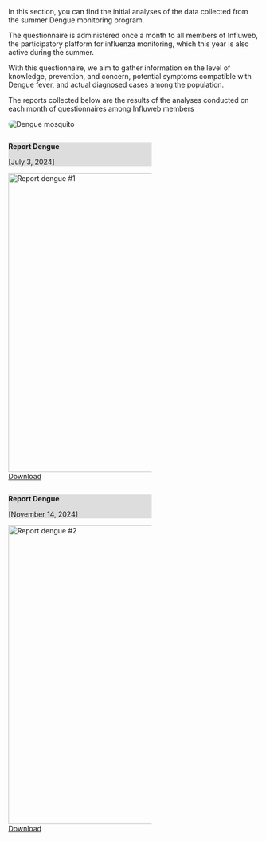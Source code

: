 <div class="row">
  <div class="col-md-8">

  In this section, you can find the initial analyses of the data collected from the summer Dengue monitoring program. 

  The questionnaire is administered once a month to all members of Influweb, the participatory platform for influenza monitoring, which this year is also active during the summer. 

  With this questionnaire, we aim to gather information on the level of knowledge, prevention, and concern, potential symptoms compatible with Dengue fever, and actual diagnosed cases among the population. 

  The reports collected below are the results of the analyses conducted on each month of questionnaires among Influweb members
  
  </div>
  <div class="col-md-4 d-none d-md-block">
    <img src="assets/images/mosquito.jpg" alt="Dengue mosquito" style="max-width: 100%; border-radius:1em"/>
  </div>
</div>

<div class="row">
  <div class="col-md-6">
    <div class="card" style="width: 18rem;margin-top: 2em">
      <div class="card-body" style="background-color: #dddddd">
        <p><strong>Report Dengue</strong></p>
        <p>[July 3, 2024]</p>
      </div>
      <img class="card-img-top" src="assets/images/report-dengue-1-en.png" style="height:15vh;object-fit: none" alt="Report dengue #1">
      <div class="card-body" style=''>
        <a href="assets/pdf/report-dengue-1-en.pdf" class="btn btn-primary" target="_blank">Download</a>
      </div>
    </div>
  </div>
    <div class="col-md-6">
    <div class="card" style="width: 18rem;margin-top: 2em">
      <div class="card-body" style="background-color: #dddddd">
        <p><strong>Report Dengue</strong></p>
        <p>[November 14, 2024]</p>
      </div>
      <img class="card-img-top" src="assets/images/report-dengue-2-en.png" style="height:15vh;object-fit: none" alt="Report dengue #2">
      <div class="card-body" style=''>
        <a href="assets/pdf/report-dengue-2-en.pdf" class="btn btn-primary" target="_blank">Download</a>
      </div>
    </div>
  </div>
</div>